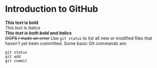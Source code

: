 # Introduction to GitHub
**This text is bold**\
*This text is italics*\
***This text is both bold and italics***\
~~OOPS I made an error~~
Use `git status` to list all new or modified files that haven't yet been committed.
Some basic Git commands are:
```
git status
git add
git commit
```
